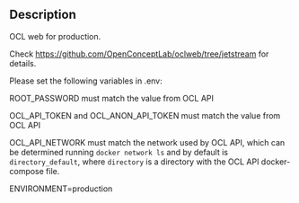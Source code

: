 ## Description

OCL web for production.

Check <https://github.com/OpenConceptLab/oclweb/tree/jetstream> for details.

Please set the following variables in .env:

ROOT_PASSWORD must match the value from OCL API

OCL_API_TOKEN and OCL_ANON_API_TOKEN must match the value from OCL API

OCL_API_NETWORK must match the network used by OCL API, which can be determined running `docker network ls` and by default is `directory_default`, where
`directory` is a directory with the OCL API docker-compose file.

ENVIRONMENT=production